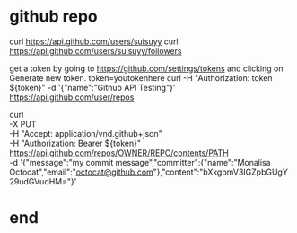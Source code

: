 # github repo
curl https://api.github.com/users/suisuyy
curl https://api.github.com/users/suisuyy/followers

get a token by going to https://github.com/settings/tokens and clicking on Generate new token.
token=youtokenhere
 curl -H "Authorization: token ${token}" -d '{"name":"Github API Testing"}' https://api.github.com/user/repos

curl \
  -X PUT \
  -H "Accept: application/vnd.github+json" \
  -H "Authorization: Bearer ${token}" \
  https://api.github.com/repos/OWNER/REPO/contents/PATH \
  -d '{"message":"my commit message","committer":{"name":"Monalisa Octocat","email":"octocat@github.com"},"content":"bXkgbmV3IGZpbGUgY29udGVudHM="}'

# end


